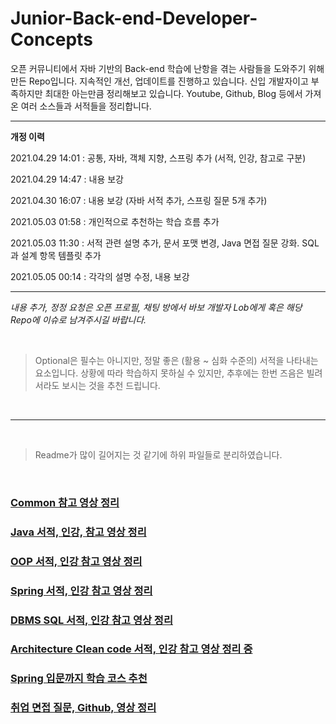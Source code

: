 # Junior-Back-end-Developer-Concepts
오픈 커뮤니티에서 자바 기반의 Back-end 학습에 난항을 겪는 사람들을 도와주기 위해 만든 Repo입니다. 지속적인 개선, 업데이트를 진행하고 있습니다. 신입 개발자이고 부족하지만 최대한 아는만큼 정리해보고 있습니다. Youtube, Github, Blog 등에서 가져온 여러 소스들과 서적들을 정리합니다.


---

**개정 이력**

2021.04.29 14:01 : 공통, 자바, 객체 지향, 스프링 추가 (서적, 인강, 참고로 구분)

2021.04.29 14:47 : 내용 보강

2021.04.30 16:07 : 내용 보강 (자바 서적 추가, 스프링 질문 5개 추가)

2021.05.03 01:58 : 개인적으로 추천하는 학습 흐름 추가

2021.05.03 11:30 : 서적 관련 설명 추가, 문서 포맷 변경, Java 면접 질문 강화. SQL 과 설계 항목 템플릿 추가 

2021.05.05 00:14 : 각각의 설명 수정, 내용 보강

---

*내용 추가, 정정 요청은 오픈 프로필, 채팅 방에서 바보 개발자 Lob에게 혹은 해당 Repo에 이슈로 남겨주시길 바랍니다.*

<br/>

> Optional은 필수는 아니지만, 정말 좋은 (활용 ~ 심화 수준의) 서적을 나타내는 요소입니다. 상황에 따라 학습하지 못하실 수 있지만, 추후에는 한번 즈음은 빌려서라도 보시는 것을 추천 드립니다.

<br/>

---

<br/>

> Readme가 많이 길어지는 것 같기에 하위 파일들로 분리하였습니다.

<br/>

### [Common 참고 영상 정리](Common.md)
### [Java 서적, 인강, 참고 영상 정리](Java.md)
### [OOP 서적, 인강 참고 영상 정리](OOP.md)
### [Spring 서적, 인강 참고 영상 정리](Spring.md)
### [DBMS SQL 서적, 인강 참고 영상 정리](DBMS%20SQL.md)
### [Architecture Clean code 서적, 인강 참고 영상 정리 중](Architecture%20Clean%20code.md)
### [Spring 입문까지 학습 코스 추천](Introduction%20To%20Spring.md)
### [취업 면접 질문, Github, 영상 정리](Job%20interview.md)

